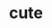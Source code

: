 ---
category: 4-letters
denotation: null
name: cute
reference_link: https://www.etymonline.com/word/cute
root_language: null
root_name: null
title: cute
type: free
word_sums:
- respelling: cute
  sum: 'Cute + '
---
